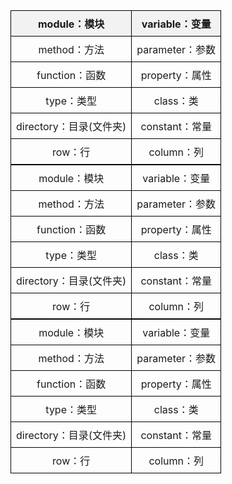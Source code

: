 |module：模块|variable：变量|
|  ----  | ----   |
|method：方法|parameter：参数|
|function：函数|property：属性|
|type：类型|class：类|
|directory：目录(文件夹)|constant：常量|
|row：行|column：列|



<table>
    <tr>
        <td>module：模块</td>
        <td>variable：变量</td>
    </tr>
    <tr>
        <td>method：方法</td>
        <td>parameter：参数</td>
    </tr>
    <tr>
        <td>function：函数</td>
        <td>property：属性</td>
    </tr>
    <tr>
        <td>type：类型</td>
        <td>class：类</td>
    </tr>
    <tr>
        <td>directory：目录(文件夹)</td>
        <td>constant：常量</td>
    </tr>
    <tr>
        <td>row：行</td>
        <td>column：列</td>
    </tr>
</table>








<!DOCTYPE html>
<html lang="zh">
<head>
    <meta charset="UTF-8">
    <meta name="viewport" content="width=device-width, initial-scale=1.0">
    <title>居中表格</title>
    <style>
        table {
            margin: 0 auto; /* 水平居中 */
            border-collapse: collapse; /* 合并边框 */
        }
        th, td {
            border: 1px solid #000; /* 边框 */
            padding: 8px; /* 内边距 */
            text-align: center; /* 文本居中 */
        }
        th {
            background-color: #f2f2f2; /* 表头背景色 */
        }
    </style>
</head>
<body>

<table>
    <tr>
        <td>module：模块</td>
        <td>variable：变量</td>
    </tr>
    <tr>
        <td>method：方法</td>
        <td>parameter：参数</td>
    </tr>
    <tr>
        <td>function：函数</td>
        <td>property：属性</td>
    </tr>
    <tr>
        <td>type：类型</td>
        <td>class：类</td>
    </tr>
    <tr>
        <td>directory：目录(文件夹)</td>
        <td>constant：常量</td>
    </tr>
    <tr>
        <td>row：行</td>
        <td>column：列</td>
    </tr>
</table>

</body>
</html>